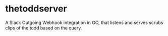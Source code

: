 # thetoddserver
A Slack Outgoing Webhook integration in GO, that listens and serves scrubs clips of the todd based on the query.
